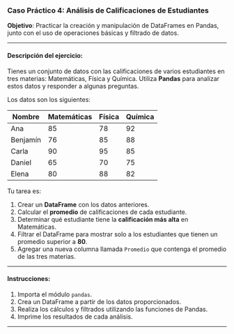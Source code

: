 ### Caso Práctico 4: Análisis de Calificaciones de Estudiantes
**Objetivo**: Practicar la creación y manipulación de DataFrames en Pandas, junto con el uso de operaciones básicas y filtrado de datos.

---

#### **Descripción del ejercicio**:
Tienes un conjunto de datos con las calificaciones de varios estudiantes en tres materias: Matemáticas, Física y Química. Utiliza **Pandas** para analizar estos datos y responder a algunas preguntas.

Los datos son los siguientes:

| Nombre     | Matemáticas | Física | Química |
|------------|-------------|--------|---------|
| Ana        | 85         | 78     | 92      |
| Benjamín   | 76         | 85     | 88      |
| Carla      | 90         | 95     | 85      |
| Daniel     | 65         | 70     | 75      |
| Elena      | 80         | 88     | 82      |

Tu tarea es:

1. Crear un **DataFrame** con los datos anteriores.
2. Calcular el **promedio** de calificaciones de cada estudiante.
3. Determinar qué estudiante tiene la **calificación más alta** en Matemáticas.
4. Filtrar el DataFrame para mostrar solo a los estudiantes que tienen un promedio superior a **80**.
5. Agregar una nueva columna llamada `Promedio` que contenga el promedio de las tres materias.

---

#### **Instrucciones**:
1. Importa el módulo `pandas`.
2. Crea un DataFrame a partir de los datos proporcionados.
3. Realiza los cálculos y filtrados utilizando las funciones de Pandas.
4. Imprime los resultados de cada análisis.

---

